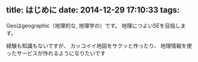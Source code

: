 title: はじめに
date: 2014-12-29 17:10:33
tags:
---

Geoはgeographic（地理的な, 地理学の）です。
地理につよいSEを目指します。

<!-- more -->

経験も知識もないですが、
カッコイイ地図をサクッと作ったり、
地理情報を使ったサービスが作れるようになりたいです
